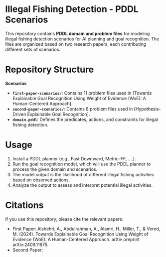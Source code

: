 
# Illegal Fishing Detection - PDDL Scenarios

This repository contains **PDDL domain and problem files** for modeling illegal fishing detection scenarios for AI planning and goal recognition. The files are organized based on two research papers, each contributing different sets of scenarios.

# Repository Structure
**Scenarios**
- **`first-paper-scenarios/`**: Contains 11 problem files used in [Towards Explainable Goal Recognition Using Weight of Evidence (WoE): A Human-Centered Approach].  
- **`second-paper-scenarios/`**: Contains 8 problem files used in [Hypothesis-Driven Explainable Goal Recognition].  
- **`domain.pddl`**: Defines the predicates, actions, and constraints for illegal fishing detection. 

# Usage
1. Install a PDDL planner (e.g., Fast Downward, Metric-FF, ....).  
2. Run the goal recognition model, which will use the PDDL planner to process the given domain and scenarios.  
3. The model output is the likelihood of different illegal fishing activities based on observed actions.  
4. Analyze the output to assess and interpret potential illegal activities. 

# Citations
If you use this repository, please cite the relevant papers:

- First Paper:
  Alshehri, A., Abdulrahman, A., Alamri, H., Miller, T., & Vered, M. (2024). Towards Explainable Goal Recognition Using Weight of Evidence (WoE): A Human-Centered Approach. arXiv preprint arXiv:2409.11675.
- Second Paper:
  


